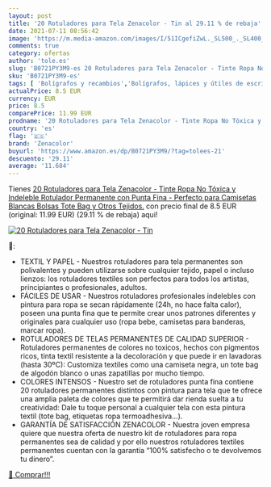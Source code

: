 ```yaml
---
layout: post
title: '20 Rotuladores para Tela Zenacolor - Tin al 29.11 % de rebaja'
date: 2021-07-11 08:56:42
image: 'https://m.media-amazon.com/images/I/51ICgefiZwL._SL500_._SL400_.jpg'
comments: true
category: ofertas
author: 'tole.es'
slug: 'B0721PY3M9-es 20 Rotuladores para Tela Zenacolor - Tinte Ropa No Tóxica...'
sku: 'B0721PY3M9-es'
tags: [ 'Bolígrafos y recambios','Bolígrafos, lápices y útiles de escritura','Costura y manualidades','Hogar y cocina','Oficina y papelería','Pinturas para tejidos y telas','Rotuladores de punta fina','Rotuladores permanentes','Rotuladores y subrayadores','Tinte y dibujo en tejidos','rotulador','rotuladores','zenacolor', ]
actualPrice: 8.5 EUR
currency: EUR
price: 8.5
comparePrice: 11.99 EUR
prodname: '20 Rotuladores para Tela Zenacolor - Tinte Ropa No Tóxica y Indeleble  Rotulador Permanente con Punta Fina - Perfecto para Camisetas Blancas  Bolsas  Tote Bag y Otros Tejidos.'
country: 'es'
flag: '🇪🇸'
brand: 'Zenacolor'
buyurl: 'https://www.amazon.es/dp/B0721PY3M9/?tag=tolees-21'
descuento: '29.11'
average: '11.684'
---
```


Tienes [20 Rotuladores para Tela Zenacolor - Tinte Ropa No Tóxica y Indeleble  Rotulador Permanente con Punta Fina - Perfecto para Camisetas Blancas  Bolsas  Tote Bag y Otros Tejidos.](https://www.amazon.es/dp/B0721PY3M9/?tag=tolees-21) con precio final de  8.5 EUR (original: 11.99 EUR) (29.11 %  de rebaja) aqui!

[![20 Rotuladores para Tela Zenacolor - Tin](https://m.media-amazon.com/images/I/51ICgefiZwL._SL500_._SL400_.jpg)](https://www.amazon.es/dp/B0721PY3M9/?tag=tolees-21)

🔎:

- TEXTIL Y PAPEL - Nuestros rotuladores para tela permanentes son polivalentes y pueden utilizarse sobre cualquier tejido, papel o incluso lienzos: los rotuladores textiles son perfectos para todos los artistas, principiantes o profesionales, adultos.
- FÁCILES DE USAR - Nuestros rotuladores profesionales indelebles con pintura para ropa se secan rápidamente (24h, no hace falta calor), poseen una punta fina que te permite crear unos patrones diferentes y originales para cualquier uso (ropa bebe, camisetas para banderas, marcar ropa).
- ROTULADORES DE TELAS PERMANENTES DE CALIDAD SUPERIOR - Rotuladores permanentes de colores no toxicos, hechos con pigmentos ricos, tinta textil resistente a la decoloración y que puede ir en lavadoras (hasta 30ºC): Customiza textiles como una camiseta negra, un tote bag de algodón blanco o unas zapatillas por mucho tiempo.
- COLORES INTENSOS - Nuestro set de rotuladores punta fina contiene 20 rotuladores permanentes distintos con pintura para tela que te ofrece una amplia paleta de colores que te permitirá dar rienda suelta a tu creatividad: Dale tu toque personal a cualquier tela con esta pintura textil (tote bag, etiquetas ropa termoadhesiva…).
- GARANTÍA DE SATISFACCIÓN ZENACOLOR - Nuestra joven empresa quiere que nuestra oferta de nuestro kit de rotuladores para ropa permanentes sea de calidad y por ello nuestros rotuladores textiles permanentes cuentan con la garantía “100% satisfecho o te devolvemos tu dinero”.

[🛒 Comprar!!!](https://www.amazon.es/dp/B0721PY3M9/?tag=tolees-21)
